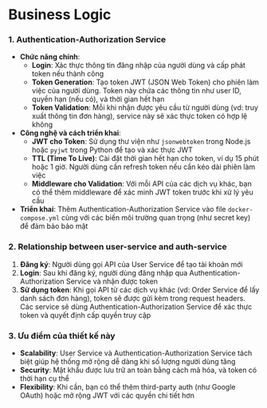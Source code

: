 # Business Logic

### 1. **Authentication-Authorization Service**
   - **Chức năng chính**:
     - **Login**: Xác thực thông tin đăng nhập của người dùng và cấp phát token nếu thành công
     - **Token Generation**: Tạo token JWT (JSON Web Token) cho phiên làm việc của người dùng. Token này chứa các thông tin như user ID, quyền hạn (nếu có), và thời gian hết hạn
     - **Token Validation**: Mỗi khi nhận được yêu cầu từ người dùng (vd: truy xuất thông tin đơn hàng), service này sẽ xác thực token có hợp lệ không
   - **Công nghệ và cách triển khai**:
     - **JWT cho Token**: Sử dụng thư viện như `jsonwebtoken` trong Node.js hoặc `pyjwt` trong Python để tạo và xác thực JWT
     - **TTL (Time To Live)**: Cài đặt thời gian hết hạn cho token, ví dụ 15 phút hoặc 1 giờ. Người dùng cần refresh token nếu cần kéo dài phiên làm việc
     - **Middleware cho Validation**: Với mỗi API của các dịch vụ khác, bạn có thể thêm middleware để xác minh JWT token trước khi xử lý yêu cầu
   - **Triển khai**: Thêm Authentication-Authorization Service vào file `docker-compose.yml` cùng với các biến môi trường quan trọng (như secret key) để đảm bảo bảo mật

### 2. **Relationship between user-service and auth-service**
1. **Đăng ký**: Người dùng gọi API của User Service để tạo tài khoản mới
2. **Login**: Sau khi đăng ký, người dùng đăng nhập qua Authentication-Authorization Service và nhận được token
3. **Sử dụng token**: Khi gọi API từ các dịch vụ khác (vd: Order Service để lấy danh sách đơn hàng), token sẽ được gửi kèm trong request headers. Các service sẽ dùng Authentication-Authorization Service để xác thực token và quyết định cấp quyền truy cập

### 3. **Ưu điểm của thiết kế này**
- **Scalability**: User Service và Authentication-Authorization Service tách biệt giúp hệ thống mở rộng dễ dàng khi số lượng người dùng tăng
- **Security**: Mật khẩu được lưu trữ an toàn bằng cách mã hóa, và token có thời hạn cụ thể
- **Flexibility**: Khi cần, bạn có thể thêm third-party auth (như Google OAuth) hoặc mở rộng JWT với các quyền chi tiết hơn
